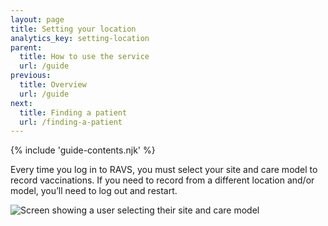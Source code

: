 ```yaml
---
layout: page
title: Setting your location
analytics_key: setting-location
parent:
  title: How to use the service
  url: /guide
previous:
  title: Overview
  url: /guide
next:
  title: Finding a patient
  url: /finding-a-patient
---
```


{% include 'guide-contents.njk' %}

Every time you log in to RAVS, you must select your site and care model to record vaccinations. If you need to record from a different location and/or model, you’ll need to log out and restart.

![Screen showing a user selecting their site and care model](/images/location.png)
